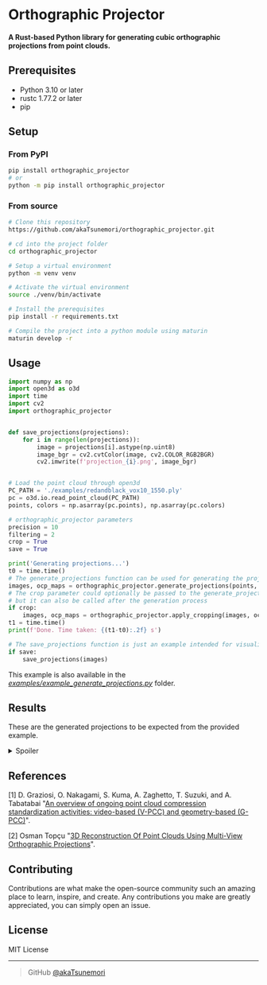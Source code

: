 # Orthographic Projector
#### A Rust-based Python library for generating cubic orthographic projections from point clouds.

## Prerequisites
- Python 3.10 or later
- rustc 1.77.2 or later
- pip

## Setup
### From PyPI
```bash
pip install orthographic_projector
# or
python -m pip install orthographic_projector
```

### From source
```bash
# Clone this repository
https://github.com/akaTsunemori/orthographic_projector.git

# cd into the project folder
cd orthographic_projector

# Setup a virtual environment
python -m venv venv

# Activate the virtual environment
source ./venv/bin/activate

# Install the prerequisites
pip install -r requirements.txt

# Compile the project into a python module using maturin
maturin develop -r
```

## Usage
```python
import numpy as np
import open3d as o3d
import time
import cv2
import orthographic_projector


def save_projections(projections):
    for i in range(len(projections)):
        image = projections[i].astype(np.uint8)
        image_bgr = cv2.cvtColor(image, cv2.COLOR_RGB2BGR)
        cv2.imwrite(f'projection_{i}.png', image_bgr)


# Load the point cloud through open3d
PC_PATH = './examples/redandblack_vox10_1550.ply'
pc = o3d.io.read_point_cloud(PC_PATH)
points, colors = np.asarray(pc.points), np.asarray(pc.colors)

# orthographic_projector parameters
precision = 10
filtering = 2
crop = True
save = True

print('Generating projections...')
t0 = time.time()
# The generate_projections function can be used for generating the projections
images, ocp_maps = orthographic_projector.generate_projections(points, colors, precision, filtering)
# The crop parameter could optionally be passed to the generate_projections function,
# but it can also be called after the generation process
if crop:
    images, ocp_maps = orthographic_projector.apply_cropping(images, ocp_maps)
t1 = time.time()
print(f'Done. Time taken: {(t1-t0):.2f} s')

# The save_projections function is just an example intended for visualization of the results
if save:
    save_projections(images)
```

This example is also available in the *[examples/example_generate_projections.py](https://github.com/akaTsunemori/orthographic_projector/blob/main/examples/example_generate_projections.py)* folder.

## Results
These are the generated projections to be expected from the provided example.

<details>
    <summary>Spoiler</summary>
    <img src="https://i.imgur.com/cKTmA5s.png" alt="Projection 1">
    <img src="https://i.imgur.com/KbkAOOw.png" alt="Projection 2">
    <img src="https://i.imgur.com/79DYoLQ.png" alt="Projection 3">
    <img src="https://i.imgur.com/mNveRev.png" alt="Projection 4">
    <img src="https://i.imgur.com/lszqcn2.png" alt="Projection 5">
    <img src="https://i.imgur.com/LaEhUNb.png" alt="Projection 6">
</details>

## References
[1] D. Graziosi, O. Nakagami, S. Kuma, A. Zaghetto, T. Suzuki, and A. Tabatabai "[An overview of ongoing point cloud compression standardization activities: video-based (V-PCC) and geometry-based (G-PCC)](https://www.cambridge.org/core/services/aop-cambridge-core/content/view/56FCAF660DD44348BCB1BCA9B5EC56CF/S2048770320000128a.pdf/an-overview-of-ongoing-point-cloud-compression-standardization-activities-video-based-v-pcc-and-geometry-based-g-pcc.pdf)".

[2] Osman Topçu "[3D Reconstruction Of Point Clouds Using Multi-View Orthographic Projections](https://core.ac.uk/download/pdf/52940146.pdf)".

## Contributing
Contributions are what make the open-source community such an amazing place to learn, inspire, and create. Any contributions you make are greatly appreciated, you can simply open an issue.

## License
MIT License

---

> GitHub [@akaTsunemori](https://github.com/akaTsunemori)
